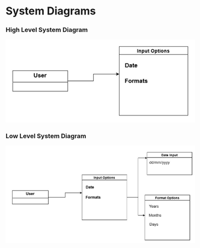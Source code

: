 # System Diagrams

### High Level System Diagram
![High Level sys Diagram](https://github.com/Hrishikeshkashyap/LTTS_mini_project/blob/main/2_Architecture/structure%20Diagrams/HLS.jpg)

### Low Level System Diagram
![Low Level sys Diagram](https://github.com/Hrishikeshkashyap/LTTS_mini_project/blob/main/2_Architecture/structure%20Diagrams/LLS.jpg)
